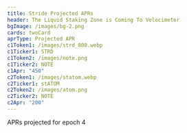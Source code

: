 ```yaml
---
title: Stride Projected APRs
header: The Liquid Staking Zone is Coming To Velocimeter
bgImage: /images/bg-2.png
cards: twoCard
aprType: Projected APR
c1Token1: /images/strd_800.webp
c1Ticker1: STRD
c1Token2: /images/note.png
c1Ticker2: NOTE
c1Apr: "450"
c2Token1: /images/statom.webp
c2Ticker1: stATOM
c2Token2: /images/atom.png
c2Ticker2: NOTE
c2Apr: "200"
---
```


A﻿PRs projected for epoch 4
